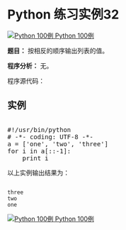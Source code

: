 Python 练习实例32
=============

 [![Python 100例](../images/up.gif)
 Python 100例](python-100-examples.html)


 **题目：** 按相反的顺序输出列表的值。

 **程序分析：** 无。

 程序源代码：

  实例
--

 <pre>

#!/usr/bin/python
# -*- coding: UTF-8 -*-
a = ['one', 'two', 'three']
for i in a[::-1]:
    print i
</pre>

  以上实例输出结果为：


```

three
two
one

```

[![Python 100例](../images/up.gif)
 Python 100例](python-100-examples.html)

